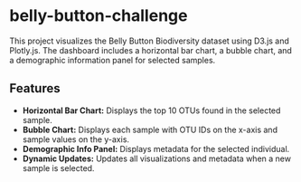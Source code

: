 # belly-button-challenge

This project visualizes the Belly Button Biodiversity dataset using D3.js and Plotly.js. The dashboard includes a horizontal bar chart, a bubble chart, and a demographic information panel for selected samples.

## Features

- **Horizontal Bar Chart:** Displays the top 10 OTUs found in the selected sample.
- **Bubble Chart:** Displays each sample with OTU IDs on the x-axis and sample values on the y-axis.
- **Demographic Info Panel:** Displays metadata for the selected individual.
- **Dynamic Updates:** Updates all visualizations and metadata when a new sample is selected.
